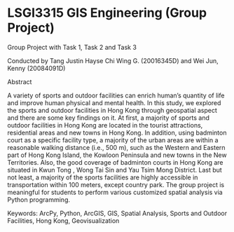 # LSGI3315 GIS Engineering (Group Project)

Group Project with Task 1, Task 2 and Task 3

Conducted by Tang Justin Hayse Chi Wing G. (20016345D) and Wei Jun, Kenny (20084091D)

Abstract

A variety of sports and outdoor facilities can enrich human’s quantity of life and improve human physical and mental health. In this study, we explored the sports and outdoor facilities in Hong Kong through geospatial aspect and there are some key findings on it. At first, a majority of sports and outdoor facilities in Hong Kong are located in the tourist attractions, residential areas and new towns in Hong Kong. In addition, using badminton court as a specific facility type, a majority of the urban areas are within a reasonable walking distance (i.e., 500 m), such as the Western and Eastern part of Hong Kong Island, the Kowloon Peninsula and new towns in the New Territories. Also, the good coverage of badminton courts in Hong Kong are situated in Kwun Tong , Wong Tai Sin and Yau Tsim Mong District. Last but not least, a majority of the sports facilities are highly accessible in transportation within 100 meters, except country park. The group project is meaningful for students to perform various customized spatial analysis via Python programming.

Keywords: ArcPy, Python, ArcGIS, GIS, Spatial Analysis, Sports and Outdoor Facilities, Hong Kong, Geovisualization
